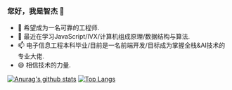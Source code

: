 ### 您好，我是智杰 👋

<!--
**laerpeeK/laerpeeK** is a ✨ _special_ ✨ repository because its `README.md` (this file) appears on your GitHub profile.

Here are some ideas to get you started:
- 😄 Pronouns: ...
- ⚡ Fun fact: ...
- 🤔 I’m looking for help with life.
-->
- 🔭 希望成为一名可靠的工程师.
- 🌱 最近在学习JavaScript/IVX/计算机组成原理/数据结构与算法.
- 📫 电子信息工程本科毕业/目前是一名前端开发/目标成为掌握全栈&AI技术的专业大佬.
- 😄 相信技术的力量.

[![Anurag's github stats](https://github-readme-stats.vercel.app/api?username=laerpeeK&theme=tokyonight)](https://github.com/anuraghazra/github-readme-stats)
[![Top Langs ](https://github-readme-stats.vercel.app/api/top-langs/?username=laerpeeK&theme=tokyonight)](https://github.com/anuraghazra/github-readme-stats) 

